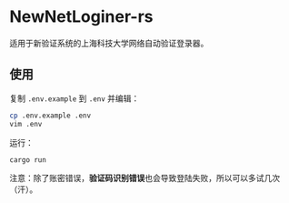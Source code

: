 # NewNetLoginer-rs

适用于新验证系统的上海科技大学网络自动验证登录器。

## 使用

复制 `.env.example` 到 `.env` 并编辑：

```bash
cp .env.example .env
vim .env
```

运行：

```bash
cargo run
```

注意：除了账密错误，**验证码识别错误**也会导致登陆失败，所以可以多试几次（汗）。
